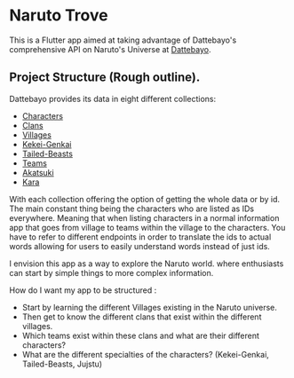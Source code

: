 # Naruto Trove

This is a Flutter app aimed at taking advantage of Dattebayo's comprehensive API on Naruto's Universe at [Dattebayo](https://api-dattebayo.vercel.app/docs#clans).

## Project Structure (Rough outline).

Dattebayo provides its data in eight different collections:

- [Characters](https://dattebayo-api.onrender.com/characters)
- [Clans](https://dattebayo-api.onrender.com/clans)
- [Villages](https://dattebayo-api.onrender.com/villages)
- [Kekei-Genkai](https://dattebayo-api.onrender.com/kekkei-genkai)
- [Tailed-Beasts](https://dattebayo-api.onrender.com/tailed-beasts)
- [Teams](https://dattebayo-api.onrender.com/teams)
- [Akatsuki](https://dattebayo-api.onrender.com/akatsuki)
- [Kara](https://dattebayo-api.onrender.com/kara)

With each collection offering the option of getting the whole data or by id.
The main constant thing being the characters who are listed as IDs everywhere. Meaning that when listing characters in a normal information app that goes from village to teams within the village to the characters. You have to refer to different endpoints in order to translate the ids to actual words allowing for users to easily understand words instead of just ids.

I envision this app as a way to explore the Naruto world. where enthusiasts can start by simple things to more complex information.

How do I want my app to be structured :
  - Start by learning the different Villages existing in the Naruto universe.
  - Then get to know the different clans that exist within the different villages.
  - Which teams exist within these clans and what are their different characters?
  - What are the different specialties of the characters? (Kekei-Genkai, Tailed-Beasts, Jujstu) 
